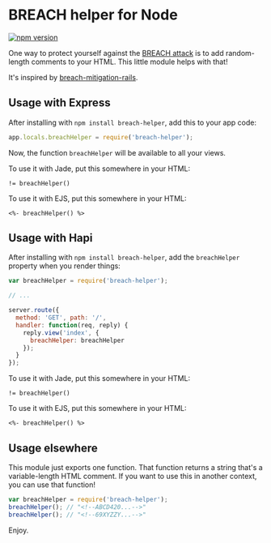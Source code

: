 BREACH helper for Node
======================

[![npm version](https://badge.fury.io/js/breach-helper.svg)](http://badge.fury.io/js/breach-helper)

One way to protect yourself against the [BREACH attack](http://breachattack.com/) is to add random-length comments to your HTML. This little module helps with that!

It's inspired by [breach-mitigation-rails](https://github.com/meldium/breach-mitigation-rails).

Usage with Express
------------------

After installing with `npm install breach-helper`, add this to your app code:

```javascript
app.locals.breachHelper = require('breach-helper');
```

Now, the function `breachHelper` will be available to all your views.

To use it with Jade, put this somewhere in your HTML:

```jade
!= breachHelper()
```

To use it with EJS, put this somewhere in your HTML:

```ejs
<%- breachHelper() %>
```

Usage with Hapi
---------------

After installing with `npm install breach-helper`, add the `breachHelper` property when you render things:

```javascript
var breachHelper = require('breach-helper');

// ...

server.route({
  method: 'GET', path: '/',
  handler: function(req, reply) {
    reply.view('index', {
      breachHelper: breachHelper
    });
  }
});
```

To use it with Jade, put this somewhere in your HTML:

```jade
!= breachHelper()
```

To use it with EJS, put this somewhere in your HTML:

```ejs
<%- breachHelper() %>
```

Usage elsewhere
---------------

This module just exports one function. That function returns a string that's a variable-length HTML comment. If you want to use this in another context, you can use that function!

```javascript
var breachHelper = require('breach-helper');
breachHelper(); // "<!--ABCD420...-->"
breachHelper(); // "<!--69XYZZY...-->"
```

Enjoy.
